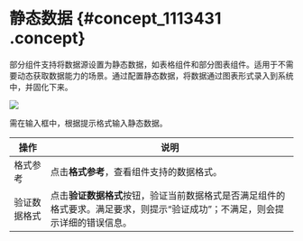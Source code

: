 # 静态数据 {#concept_1113431 .concept}

部分组件支持将数据源设置为静态数据，如表格组件和部分图表组件。适用于不需要动态获取数据能力的场景。通过配置静态数据，将数据通过图表形式录入到系统中，并固化下来。

![](http://static-aliyun-doc.oss-cn-hangzhou.aliyuncs.com/assets/img/895916/156393376351322_zh-CN.png)

需在输入框中，根据提示格式输入静态数据。

|操作|说明|
|--|--|
|格式参考|点击**格式参考**，查看组件支持的数据格式。|
|验证数据格式|点击**验证数据格式**按钮，验证当前数据格式是否满足组件的格式要求。满足要求，则提示“验证成功”；不满足，则会提示详细的错误信息。|

